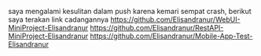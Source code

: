 saya mengalami kesulitan dalam push karena kemari sempat crash, berikut saya terakan link cadangannya
https://github.com/Elisandranur/WebUI-MiniProject-Elisandranur
https://github.com/Elisandranur/RestAPI-MiniProject-Elisandranur
https://github.com/Elisandranur/Mobile-App-Test-Elisandranur
